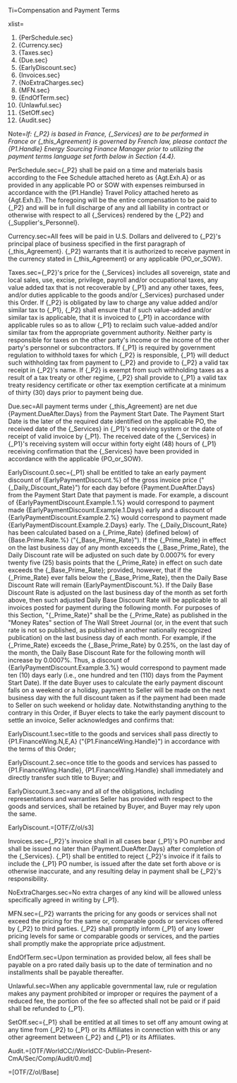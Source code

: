 Ti=Compensation and Payment Terms

xlist=<ol><li>{PerSchedule.sec}</li><li>{Currency.sec}</li><li>{Taxes.sec}</li><li>{Due.sec}</li><li>{EarlyDiscount.sec}</li><li>{Invoices.sec}</li><li>{NoExtraCharges.sec}</li><li>{MFN.sec}</li><li>{EndOfTerm.sec}</li><li>{Unlawful.sec}</li><li>{SetOff.sec}</li><li>{Audit.sec}</li></ol>

Note=<i>If: {_P2} is based in France, {_Services} are to be performed in France or {_this_Agreement} is governed by French law, please contact the {P1.Handle} Energy Sourcing Finance Manager prior to utilizing the payment terms language set forth below in Section {4.4}.</i>

PerSchedule.sec={_P2} shall be paid on a time and materials basis according to the Fee Schedule attached hereto as {Agt.Exh.A} or as provided in any applicable PO or SOW with expenses reimbursed in accordance with the {P1.Handle} Travel Policy attached hereto as {Agt.Exh.E}. The foregoing will be the entire compensation to be paid to {_P2} and will be in full discharge of any and all liability in contract or otherwise with respect to all {_Services} rendered by the {_P2} and {_Supplier's_Personnel}.

Currency.sec=All fees will be paid in U.S. Dollars and delivered to {_P2}'s principal place of business specified in the first paragraph of {_this_Agreement}.  {_P2} warrants that it is authorized to receive payment in the currency stated in {_this_Agreement} or any applicable {PO_or_SOW}.

Taxes.sec={_P2}'s price for the {_Services} includes all sovereign, state and local sales, use, excise, privilege, payroll and/or occupational taxes, any value added tax that is not recoverable by {_P1} and any other taxes, fees, and/or duties applicable to the goods and/or {_Services} purchased under this Order. If {_P2} is obligated by law to charge any value added and/or similar tax to {_P1}, {_P2} shall ensure that if such value-added and/or similar tax is applicable, that it is invoiced to {_P1} in accordance with applicable rules so as to allow {_P1} to reclaim such value-added and/or similar tax from the appropriate government authority. Neither party is responsible for taxes on the other party's income or the income of the other party's personnel or subcontractors. If {_P1} is required by government regulation to withhold taxes for which {_P2} is responsible, {_P1} will deduct such withholding tax from payment to {_P2} and provide to {_P2} a valid tax receipt in {_P2}'s name. If {_P2} is exempt from such withholding taxes as a result of a tax treaty or other regime, {_P2} shall provide to {_P1} a valid tax treaty residency certificate or other tax exemption certificate at a minimum of thirty (30) days prior to payment being due.

Due.sec=All payment terms under {_this_Agreement} are net due {Payment.DueAfter.Days} from the Payment Start Date. The Payment Start Date is the later of the required date identified on the applicable PO, the received date of the {_Services} in {_P1}'s receiving system or the date of receipt of valid invoice by {_P1}. The received date of the {_Services} in {_P1}'s receiving system will occur within forty eight (48) hours of {_P1} receiving confirmation that the {_Services} have been provided in accordance with the applicable {PO_or_SOW}.

EarlyDiscount.0.sec={_P1} shall be entitled to take an early payment discount of {EarlyPaymentDiscount.%} of the gross invoice price ("{_Daily_Discount_Rate}") for each day before {Payment.DueAfter.Days} from the Payment Start Date that payment is made. For example, a discount of {EarlyPaymentDiscount.Example.1.%} would correspond to payment made {EarlyPaymentDiscount.Example.1.Days} early and a discount of {EarlyPaymentDiscount.Example.2.%} would correspond to payment made {EarlyPaymentDiscount.Example.2.Days} early. The {_Daily_Discount_Rate} has been calculated based on a {_Prime_Rate} (defined below) of {Base.Prime.Rate.%} ("{_Base_Prime_Rate}"). If the {_Prime_Rate} in effect on the last business day of any month exceeds the {_Base_Prime_Rate}, the Daily Discount rate will be adjusted on such date by 0.0007% for every twenty five (25) basis points that the {_Prime_Rate} in effect on such date exceeds the {_Base_Prime_Rate}; provided, however, that if the {_Prime_Rate} ever falls below the {_Base_Prime_Rate}, then the Daily Base Discount Rate will remain {EarlyPaymentDiscount.%}. If the Daily Base Discount Rate is adjusted on the last business day of the month as set forth above, then such adjusted Daily Base Discount Rate will be applicable to all invoices posted for payment during the following month. For purposes of this Section, "{_Prime_Rate}" shall be the {_Prime_Rate} as published in the "Money Rates" section of The Wall Street Journal (or, in the event that such rate is not so published, as published in another nationally recognized publication) on the last business day of each month. For example, if the {_Prime_Rate} exceeds the {_Base_Prime_Rate} by 0.25%, on the last day of the month, the Daily Base Discount Rate for the following month will increase by 0.0007%. Thus, a discount of {EarlyPaymentDiscount.Example.3.%} would correspond to payment made ten (10) days early (i.e., one hundred and ten (110) days from the Payment Start Date). If the date Buyer uses to calculate the early payment discount falls on a weekend or a holiday, payment to Seller will be made on the next business day with the full discount taken as if the payment had been made to Seller on such weekend or holiday date. Notwithstanding anything to the contrary in this Order, if Buyer elects to take the early payment discount to settle an invoice, Seller acknowledges and confirms that:

EarlyDiscount.1.sec=title to the goods and services shall pass directly to {P1.FinanceWing.N,E,A} ("{P1.FinanceWing.Handle}") in accordance with the terms of this Order;

EarlyDiscount.2.sec=once title to the goods and services has passed to {P1.FinanceWing.Handle}, {P1.FinanceWing.Handle} shall immediately and directly transfer such title to Buyer; and

EarlyDiscount.3.sec=any and all of the obligations, including representations and warranties Seller has provided with respect to the goods and services, shall be retained by Buyer, and Buyer may rely upon the same.

EarlyDiscount.=[OTF/Z/ol/s3]

Invoices.sec={_P2}'s invoice shall in all cases bear {_P1}'s PO number and shall be issued no later than {Payment.DueAfter.Days} after completion of the {_Services}. {_P1} shall be entitled to reject {_P2}'s invoice if it fails to include the {_P1} PO number, is issued after the date set forth above or is otherwise inaccurate, and any resulting delay in payment shall be {_P2}'s responsibility.

NoExtraCharges.sec=No extra charges of any kind will be allowed unless specifically agreed in writing by {_P1}.

MFN.sec={_P2} warrants the pricing for any goods or services shall not exceed the pricing for the same or, comparable goods or services offered by {_P2} to third parties. {_P2} shall promptly inform {_P1} of any lower pricing levels for same or comparable goods or services, and the parties shall promptly make the appropriate price adjustment.

EndOfTerm.sec=Upon termination as provided below, all fees shall be payable on a pro rated daily basis up to the date of termination and no installments shall be payable thereafter.

Unlawful.sec=When any applicable governmental law, rule or regulation makes any payment prohibited or improper or requires the payment of a reduced fee, the portion of the fee so affected shall not be paid or if paid shall be refunded to {_P1}.

SetOff.sec={_P1} shall be entitled at all times to set off any amount owing at any time from {_P2} to {_P1} or its Affiliates in connection with this or any other agreement between {_P2} and {_P1} or its Affiliates.

Audit.=[OTF/WorldCC//WorldCC-Dublin-Present-CmA/Sec/Comp/Audit/0.md]

=[OTF/Z/ol/Base]
